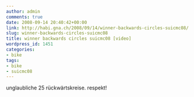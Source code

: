 ```yaml
---
author: admin
comments: true
date: 2008-09-14 20:40:42+00:00
link: http://habi.gna.ch/2008/09/14/winner-backwards-circles-suicmc08/
slug: winner-backwards-circles-suicmc08
title: winner backwards circles suicmc08 [video]
wordpress_id: 1451
categories:
- bike
tags:
- bike
- suicmc08
---
```



unglaubliche 25 rückwärtskreise. respekt!
